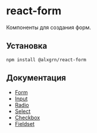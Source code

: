 # react-form
Компоненты для создания форм.

## Установка
```
npm install @alxgrn/react-form
```
## Документация
* [Form](./docs/Form.md)
* [Input](./docs/Input.md)
* [Radio](./docs/Radio.md)
* [Select](./docs/Select.md)
* [Checkbox](./docs/Checkbox.md)
* [Fieldset](./docs/Fieldset.md)
